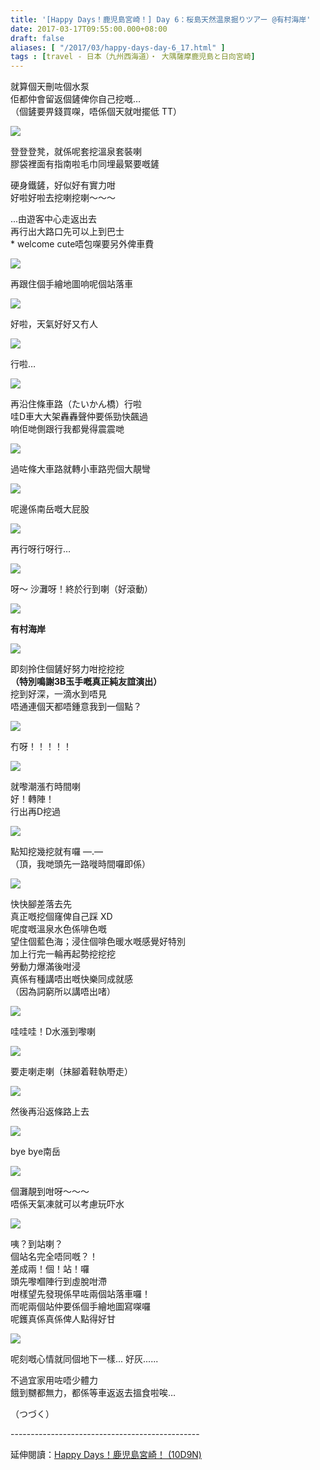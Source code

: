 ```yaml
---
title: '[Happy Days！鹿児島宮崎！] Day 6：桜島天然温泉掘りツアー @有村海岸'
date: 2017-03-17T09:55:00.000+08:00
draft: false
aliases: [ "/2017/03/happy-days-day-6_17.html" ]
tags : [travel - 日本（九州西海道）・ 大隅薩摩鹿児島と日向宮崎]
---
```


就算個天刪咗個水泵  
佢都仲會留返個鏟俾你自己挖嘅…  
（個鏟要畀錢買㗎，唔係個天就咁擺低 TT）  

![](/images/kojkmi6f.jpg)  

登登登凳，就係呢套挖溫泉套裝喇  
膠袋裡面有指南啦毛巾同埋最緊要嘅鏟  
  
硬身鐵鏟，好似好有實力咁  
好啦好啦去挖喇挖喇～～～  
  
...由遊客中心走返出去  
再行出大路口先可以上到巴士  
\* welcome cute唔包㗎要另外俾車費  

![](/images/kojkmi6f1.jpg)  

再跟住個手繪地圖响呢個站落車  

![](/images/kojkmi6f2.jpg)  

好啦，天氣好好又冇人  

![](/images/kojkmi6f3.jpg)  

行啦…  

![](/images/kojkmi6f4.jpg)  

再沿住條車路（たいかん橋）行啦  
哇D車大大架轟轟聲仲要係勁快飆過  
响佢哋側跟行我都覺得震震哋  

![](/images/kojkmi6f5.jpg)  

過咗條大車路就轉小車路兜個大靚彎  

![](/images/kojkmi6f6.jpg)  

呢邊係南岳嘅大屁股  

![](/images/kojkmi6f7.jpg)  

再行呀行呀行…  

![](/images/kojkmi6f8.jpg)  

呀～ 沙灘呀！終於行到喇（好滾動）  

![](/images/kojkmi6f9.jpg)  

**有村海岸**  

![](/images/kojkmi6f10.jpg)  

即刻拎住個鏟好努力咁挖挖挖  
**（特別鳴謝3B玉手嘅真正純友誼演出）**  
挖到好深，一滴水到唔見  
唔通連個天都唔鍾意我到一個點？  

![](/images/kojkmi6f11.jpg)  

冇呀！！！！！  

![](/images/kojkmi6f12.jpg)  

就嚟潮漲冇時間喇  
好！轉陣！  
行出再D挖過  

![](/images/kojkmi6f13.jpg)  

點知挖幾挖就有囉 —.—  
（頂，我哋頭先一路嘥時間囉即係）  

![](/images/kojkmi6f14.jpg)  

快快腳差落去先  
真正嘅挖個窿俾自己踩 XD  
呢度嘅溫泉水色係啡色嘅  
望住個藍色海；浸住個啡色暖水嘅感覺好特別  
加上行完一輪再起勢挖挖挖  
勞動力爆滿後咁浸  
真係有種講唔出嘅快樂同成就感  
（因為詞窮所以講唔出啫）  

![](/images/kojkmi6f15.jpg)  

哇哇哇！D水漲到嚟喇  

![](/images/kojkmi6f16.jpg)  

要走喇走喇（抹腳着鞋執嘢走）  

![](/images/kojkmi6f17.jpg)  

然後再沿返條路上去  

![](/images/kojkmi6f18.jpg)  

bye bye南岳  

![](/images/kojkmi6f19.jpg)  

個灘靚到咁呀～～～  
唔係天氣凍就可以考慮玩吓水  

![](/images/kojkmi6f20.jpg)  

咦？到站喇？  
個站名完全唔同嘅？！  
差成兩！個！站！囉  
頭先嚟嗰陣行到虛脫咁滯  
咁樣望先發現係早咗兩個站落車囉！  
而呢兩個站仲要係個手繪地圖寫㗎囉  
呢鑊真係真係俾人點得好甘  

![](/images/kojkmi6f21.jpg)  

呢刻嘅心情就同個地下一樣... 好灰......  
  
不過宜家用咗唔少體力  
餓到嬲都無力，都係等車返返去搵食啦唉…  
  
  
（つづく）  
  
\-----------------------------------------------  
  
延伸閱讀：[Happy Days！鹿児島宮崎！ (10D9N)](https://hidie.net/kojkmi10d9n/)
